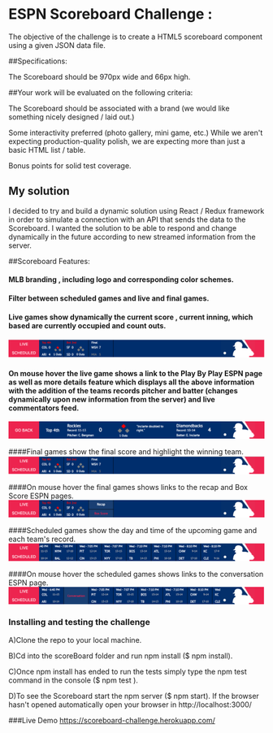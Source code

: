 # ESPN Scoreboard Challenge :

The objective of the challenge is to create a HTML5 scoreboard component using a given JSON data file.

##Specifications:

The Scoreboard should be 970px wide and 66px high.

##Your work will be evaluated on the following criteria:

The Scoreboard should be associated with a brand (we would like something nicely designed / laid out.)

Some interactivity preferred (photo gallery, mini game, etc.) While we aren't expecting production-quality polish, we are expecting more than just a basic HTML list / table.

Bonus points for solid test coverage.

## My solution

I decided to try and build a dynamic solution using React / Redux framework in order to simulate a connection with an API that sends the data to the Scoreboard. I wanted the solution to be able to respond and change dynamically in the future according to new streamed information from the server.

##Scoreboard Features:

#### MLB branding , including logo and corresponding color schemes.

#### Filter between scheduled games and live and final games.

#### Live games show dynamically the current score , current inning, which based are currently occupied and count outs.
![Live Game](https://github.com/talgoldfus/ESPN-Score-Board/blob/master/Screenshots/Live_and_Final_games.png)

#### On mouse hover the live game shows a link to the Play By Play ESPN page as well as more details feature which displays all the above information with the addition of the teams records pitcher and batter (changes dynamically upon new information from the server) and live commentators feed.
![Full Live Game](https://github.com/talgoldfus/ESPN-Score-Board/blob/master/Screenshots/Full_Live_game_feature.png)

####Final games show the final score and highlight the winning team.
![Final Game](https://github.com/talgoldfus/ESPN-Score-Board/blob/master/Screenshots/Live_and_Final_games.png)

####On mouse hover the final games shows links to the recap and Box Score ESPN pages.
![Final Game Hover ](https://github.com/talgoldfus/ESPN-Score-Board/blob/master/Screenshots/Final_game_hover.png)

####Scheduled games show the day and time of the upcoming game and each team's record.
![Scheduled Game](https://github.com/talgoldfus/ESPN-Score-Board/blob/master/Screenshots/Scheduled_games.png)

####On mouse hover the scheduled games shows links to the conversation ESPN page.
![Scheduled Game Hover ](https://github.com/talgoldfus/ESPN-Score-Board/blob/master/Screenshots/Scheduled_game_hover.png)

### Installing and testing the challenge

A)Clone the repo to your local machine.

B)Cd into the scoreBoard folder and run npm install ($ npm install).

C)Once npm install has ended to run the tests simply type the npm test command in the console ($ npm test ).

D)To see the Scoreboard start the npm server ($ npm start). If the browser hasn't opened automatically open your browser in http://localhost:3000/

###Live Demo
https://scoreboard-challenge.herokuapp.com/
